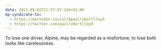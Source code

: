 ```yaml
---
date: 2022-08-02T21:57:57.316+01:00
mp-syndicate-to:
  - https://mastodon.social/@paulrobertlloyd
  - https://twitter.com/paulrobertlloyd
---
```

To lose one driver, Alpine, may be regarded as a misfortune; to lose both looks like carelessness.
